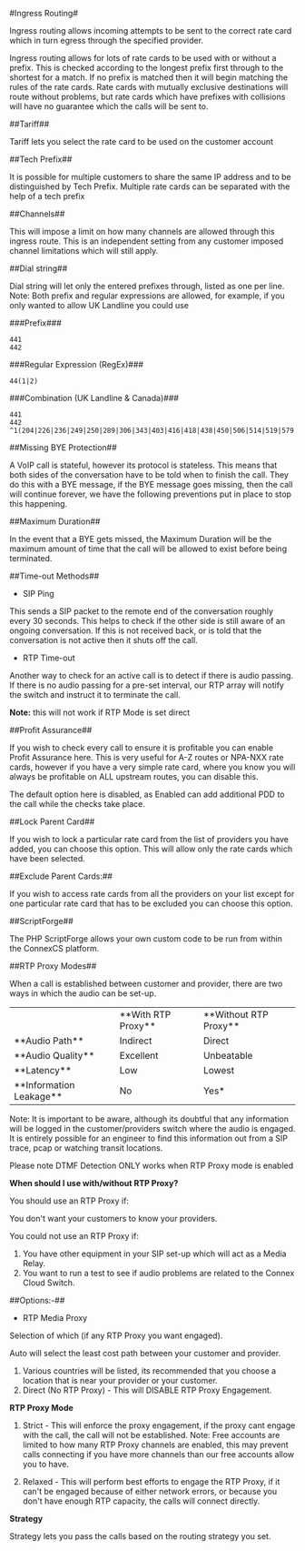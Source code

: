 #Ingress Routing#

Ingress routing allows incoming attempts to be sent to the correct rate card which in turn egress through the specified provider.

Ingress routing allows for lots of rate cards to be used with or without a prefix. This is checked according to the longest prefix first through to the shortest for a match. If no prefix is matched then it will begin matching the rules of the rate cards. Rate cards with mutually exclusive destinations will route without problems, but rate cards which have prefixes with collisions will have no guarantee which the calls will be sent to.

##Tariff##

Tariff lets you select the rate card to be used on the customer account

##Tech Prefix##

It is possible for multiple customers to share the same IP address and to be distinguished by Tech Prefix. Multiple rate cards can be separated with the help of a tech prefix

##Channels##

This will impose a limit on how many channels are allowed through this ingress route. This is an independent setting from any customer imposed channel limitations which will still apply.

##Dial string##

Dial string will let only the entered prefixes through, listed as one per line. Note: Both prefix and regular expressions are allowed, for example, if you only wanted to allow UK Landline you could use

###Prefix###

```
441
442
```

###Regular Expression (RegEx)###
```
44(1|2)
```
 ###Combination (UK Landline & Canada)###
```
441
442
^1(204|226|236|249|250|289|306|343|403|416|418|438|450|506|514|519|579|581|587|604|613|647|705|709|778|780|807|819|867|902|905)
```
##Missing BYE Protection##

A VoIP call is stateful, however its protocol is stateless. This means that both sides of the conversation have to be told when to finish the call. They do this with a BYE message, if the BYE message goes missing, then the call will continue forever, we have the following preventions put in place to stop this happening.

##Maximum Duration##

In the event that a BYE gets missed, the Maximum Duration will be the maximum amount of time that the call will be allowed to exist before being terminated.

##Time-out Methods##

* SIP Ping

This sends a SIP packet to the remote end of the conversation roughly every 30 seconds. This helps to check if the other side is still aware of an ongoing conversation. If this is not received back, or is told that the conversation is not active then it shuts off the call.

* RTP Time-out

Another way to check for an active call is to detect if there is audio passing. If there is no audio passing for a pre-set interval, our RTP array will notify the switch and instruct it to terminate the call.

**Note:** this will not work if RTP Mode is set direct

##Profit Assurance##

If you wish to check every call to ensure it is profitable you can enable Profit Assurance here. This is very useful for A-Z routes or NPA-NXX rate cards, however if you have a very simple rate card, where you know you will always be profitable on ALL upstream routes, you can disable this.

The default option here is disabled, as Enabled can add additional PDD to the call while the checks take place.

##Lock Parent Card##

If you wish to lock a particular rate card from the list of providers you have added, you can choose this option. This will allow only the rate cards which have been selected.

##Exclude Parent Cards:##

If you wish to access rate cards from all the providers on your list except for one particular rate card that has to be excluded you can choose this option.

##ScriptForge##

The PHP ScriptForge allows your own custom code to be run from within the ConnexCS platform.

##RTP Proxy Modes##

When a call is established between customer and provider, there are two ways in which the audio can be set-up.

<table>
<tr><td></td><td>**With RTP Proxy**</td><td>**Without RTP Proxy**</td></tr>
<tr><td>**Audio Path**</td><td>Indirect</td><td>Direct</td></tr>
<tr><td>**Audio Quality**</td><td>Excellent</td><td>Unbeatable</td></tr>
<tr><td>**Latency**</td><td>Low</td><td>Lowest</td></tr>
<tr><td>**Information Leakage**</td><td>No</td><td>Yes*</td></tr>
</table>
 	
Note: It is important to be aware, although its doubtful that any information will be logged in the customer/providers switch where the audio is engaged. It is entirely possible for an engineer to find this information out from a SIP trace, pcap or watching transit locations.

Please note DTMF Detection ONLY works when RTP Proxy mode is enabled

**When should I use with/without RTP Proxy?**

You should use an RTP Proxy if:

You don't want your customers to know your providers.

You could not use an RTP Proxy if:

1. You have other equipment in your SIP set-up which will act as a Media Relay.
2. You want to run a test to see if audio problems are related to the Connex Cloud Switch.

##Options:-##

* RTP Media Proxy

Selection of which (if any RTP Proxy you want engaged).

Auto will select the least cost path between your customer and provider.

1. Various countries will be listed, its recommended that you choose a location that is near your provider or your customer.
2. Direct (No RTP Proxy) - This will DISABLE RTP Proxy Engagement.

**RTP Proxy Mode**

1. Strict - This will enforce the proxy engagement, if the proxy cant engage with the call, the call will not be established. Note: Free accounts are limited to how many RTP Proxy channels are enabled, this may prevent calls connecting if you have more channels than our free accounts allow you to have.

2. Relaxed - This will perform best efforts to engage the RTP Proxy, if it can't be engaged because of either network errors, or because you don't have enough RTP capacity, the calls will connect directly.

**Strategy**

Strategy lets you pass the calls based on the routing strategy you set.
